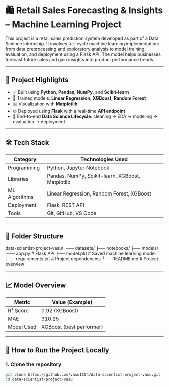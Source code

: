# 🛍️ Retail Sales Forecasting & Insights – Machine Learning Project

This project is a retail sales prediction system developed as part of a Data Science internship. It involves full-cycle machine learning implementation: from data preprocessing and exploratory analysis to model training, evaluation, and deployment using a Flask API. The model helps businesses forecast future sales and gain insights into product performance trends.

---

## 📌 Project Highlights

- ✅ Built using **Python**, **Pandas**, **NumPy**, and **Scikit-learn**
- 🧠 Trained models: **Linear Regression**, **XGBoost**, **Random Forest**
- 📊 Visualization with **Matplotlib**
- ⚙️ Deployed using **Flask** with a real-time **API endpoint**
- 📁 End-to-end **Data Science Lifecycle**: cleaning → EDA → modeling → evaluation → deployment

---

## 🛠️ Tech Stack

| Category       | Technologies Used                                 |
|----------------|----------------------------------------------------|
| Programming    | Python, Jupyter Notebook                           |
| Libraries      | Pandas, NumPy, Scikit-learn, XGBoost, Matplotlib   |
| ML Algorithms  | Linear Regression, Random Forest, XGBoost          |
| Deployment     | Flask, REST API                                    |
| Tools          | Git, GitHub, VS Code                               |

---

## 📂 Folder Structure

data-scientist-project-vasu/
├── datasets/
├── notebooks/
├── models/
├── app.py # Flask API
├── model.pkl # Saved machine learning model
├── requirements.txt # Project dependencies
└── README.md # Project overview



---

## 📈 Model Overview

| Metric        | Value (Example)       |
|---------------|------------------------|
| R² Score      | 0.92 (XGBoost)         |
| MAE           | 310.25                 |
| Model Used    | XGBoost (best performer) |

---

## 🚀 How to Run the Project Locally

### 1. Clone the repository
```bash
git clone https://github.com/vasu1104/data-scientist-project-vasu.git
cd data-scientist-project-vasu
